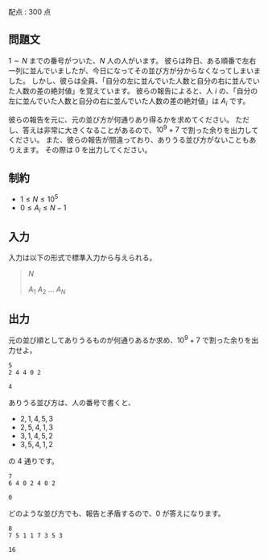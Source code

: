 配点 : $300$ 点

## 問題文

$1 \sim N$ までの番号がついた、$N$ 人の人がいます。
彼らは昨日、ある順番で左右一列に並んでいましたが、今日になってその並び方が分からなくなってしまいました。
しかし、彼らは全員、「自分の左に並んでいた人数と自分の右に並んでいた人数の差の絶対値」を覚えています。
彼らの報告によると、人 $i$ の、「自分の左に並んでいた人数と自分の右に並んでいた人数の差の絶対値」は $A_i$ です。

彼らの報告を元に、元の並び方が何通りあり得るかを求めてください。
ただし、答えは非常に大きくなることがあるので、$10^9+7$ で割った余りを出力してください。
また、彼らの報告が間違っており、ありうる並び方がないこともありえます。
その際は $0$ を出力してください。

## 制約

- $1 \leq N \leq 10^5$
- $0 \leq A_i \leq N-1$

## 入力

入力は以下の形式で標準入力から与えられる。

> $N$
> 
> $A_1$ $A_2$ $...$ $A_N$

## 出力

元の並び順としてありうるものが何通りあるか求め、$10^9+7$ で割った余りを出力せよ。

```input1
5
2 4 4 0 2
```

```output1
4
```

ありうる並び方は、人の番号で書くと、

- $2,1,4,5,3$
- $2,5,4,1,3$
- $3,1,4,5,2$
- $3,5,4,1,2$

の $4$ 通りです。

```input2
7
6 4 0 2 4 0 2
```

```output2
0
```

どのような並び方でも、報告と矛盾するので、$0$ が答えになります。

```input3
8
7 5 1 1 7 3 5 3
```

```output3
16
```